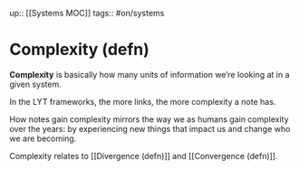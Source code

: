 up:: [[Systems MOC]]
tags:: #on/systems

# Complexity (defn)
**Complexity** is basically how many units of information we’re looking at in a given system. 

In the LYT frameworks, the more links, the more complexity a note has.

How notes gain complexity mirrors the way we as humans gain complexity over the years: by experiencing new things that impact us and change who we are becoming.

Complexity relates to [[Divergence (defn)]] and [[Convergence (defn)]].